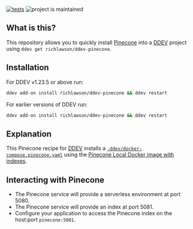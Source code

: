 [![tests](https://github.com/richlawson/ddev-pinecone/actions/workflows/tests.yml/badge.svg)](https://github.com/richlawson/ddev-pinecone/actions/workflows/tests.yml) ![project is maintained](https://img.shields.io/maintenance/yes/2025.svg)

## What is this?

This repository allows you to quickly install [Pinecone](https://www.pinecone.io/) into a [DDEV](https://ddev.readthedocs.io) project using `ddev get richlawson/ddev-pinecone`.

## Installation

For DDEV v1.23.5 or above run:
```sh
ddev add-on install richlawson/ddev-pinecone && ddev restart
```

For earlier versions of DDEV run:

```sh
ddev add-on install richlawson/ddev-pinecone && ddev restart
```
## Explanation

This Pinecone recipe for [DDEV](https://ddev.readthedocs.io) installs a [`.ddev/docker-compose.pinecone.yaml`](docker-compose.pinecone.yaml) using the [Pinecone Local Docker image with indexes](https://docs.pinecone.io/guides/operations/local-development#start-with-indexes).

## Interacting with Pinecone

* The Pinecone service will provide a serverless environment at port 5080.
* The Pinecone service will provide an index at port 5081.
* Configure your application to access the Pinecone index on the host:port `pinecone:5081`.
